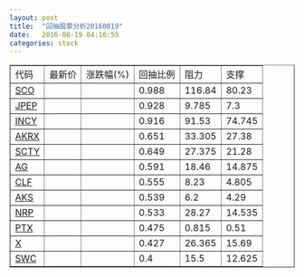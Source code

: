 ```yaml
---
layout: post
title:  "回抽股票分析20160819"
date:   2016-08-19 04:16:55
categories: stock
---
```

<script type="text/javascript">
var stockList = []
stockList.push('gb_sco');
stockList.push('gb_jpep');
stockList.push('gb_incy');
stockList.push('gb_akrx');
stockList.push('gb_scty');
stockList.push('gb_ag');
stockList.push('gb_clf');
stockList.push('gb_aks');
stockList.push('gb_nrp');
stockList.push('gb_ptx');
stockList.push('gb_x');
stockList.push('gb_swc');
</script>
<table border="1">
 <tr>
 <td>代码</td>
 <td>最新价</td>
 <td>涨跌幅(%)</td>
 <td>回抽比例</td>
 <td>阻力</td>
 <td>支撑</td>
</tr>
  <tr id="sco">
  <td><a href="http://stock.finance.sina.com.cn/usstock/quotes/SCO.html" target="_blank">SCO</a></td><td></td><td></td><td>0.988</td><td>116.84</td><td>80.23</td></tr>
  <tr id="jpep">
  <td><a href="http://stock.finance.sina.com.cn/usstock/quotes/JPEP.html" target="_blank">JPEP</a></td><td></td><td></td><td>0.928</td><td>9.785</td><td>7.3</td></tr>
  <tr id="incy">
  <td><a href="http://stock.finance.sina.com.cn/usstock/quotes/INCY.html" target="_blank">INCY</a></td><td></td><td></td><td>0.916</td><td>91.53</td><td>74.745</td></tr>
  <tr id="akrx">
  <td><a href="http://stock.finance.sina.com.cn/usstock/quotes/AKRX.html" target="_blank">AKRX</a></td><td></td><td></td><td>0.651</td><td>33.305</td><td>27.38</td></tr>
  <tr id="scty">
  <td><a href="http://stock.finance.sina.com.cn/usstock/quotes/SCTY.html" target="_blank">SCTY</a></td><td></td><td></td><td>0.649</td><td>27.375</td><td>21.28</td></tr>
  <tr id="ag">
  <td><a href="http://stock.finance.sina.com.cn/usstock/quotes/AG.html" target="_blank">AG</a></td><td></td><td></td><td>0.591</td><td>18.46</td><td>14.875</td></tr>
  <tr id="clf">
  <td><a href="http://stock.finance.sina.com.cn/usstock/quotes/CLF.html" target="_blank">CLF</a></td><td></td><td></td><td>0.555</td><td>8.23</td><td>4.805</td></tr>
  <tr id="aks">
  <td><a href="http://stock.finance.sina.com.cn/usstock/quotes/AKS.html" target="_blank">AKS</a></td><td></td><td></td><td>0.539</td><td>6.2</td><td>4.29</td></tr>
  <tr id="nrp">
  <td><a href="http://stock.finance.sina.com.cn/usstock/quotes/NRP.html" target="_blank">NRP</a></td><td></td><td></td><td>0.533</td><td>28.27</td><td>14.535</td></tr>
  <tr id="ptx">
  <td><a href="http://stock.finance.sina.com.cn/usstock/quotes/PTX.html" target="_blank">PTX</a></td><td></td><td></td><td>0.475</td><td>0.815</td><td>0.51</td></tr>
  <tr id="x">
  <td><a href="http://stock.finance.sina.com.cn/usstock/quotes/X.html" target="_blank">X</a></td><td></td><td></td><td>0.427</td><td>26.365</td><td>15.69</td></tr>
  <tr id="swc">
  <td><a href="http://stock.finance.sina.com.cn/usstock/quotes/SWC.html" target="_blank">SWC</a></td><td></td><td></td><td>0.4</td><td>15.5</td><td>12.625</td></tr>
</table>
